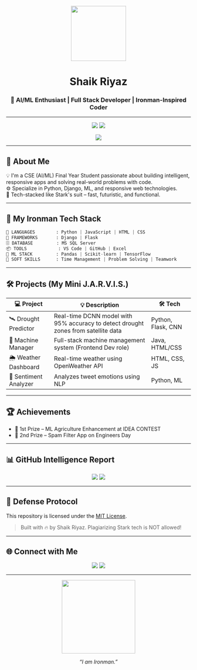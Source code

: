 
<p align="center">
  <img src="https://media.giphy.com/media/IeRdg7zdcKxeg/giphy.gif" width="150"/>
</p>

<h1 align="center"><strong>Shaik Riyaz</strong></h1>
<h3 align="center">🚀 AI/ML Enthusiast | Full Stack Developer | Ironman-Inspired Coder</h3>

---

<p align="center">
  <img src="https://img.shields.io/badge/POWERED_BY-Python,%20Django,%20ML-red?style=for-the-badge&logo=python&logoColor=white" />
  <img src="https://img.shields.io/badge/CODE_MODE-Stark-Tech-blue?style=for-the-badge&logo=github&logoColor=white" />
</p>

<p align="center">
  <img src="https://readme-typing-svg.demolab.com?font=Fira+Code&size=22&pause=1000&center=true&vCenter=true&color=00F7FF&width=435&lines=AI+Engineer+in+Progress...;Coding+Like+Tony+Stark;Crafting+Real-Time+Solutions;Always+Learning%2C+Always+Evolving" />
</p>

---

## 🧠 About Me

💡 I'm a CSE (AI/ML) Final Year Student passionate about building intelligent, responsive apps and solving real-world problems with code.  
⚙️ Specialize in Python, Django, ML, and responsive web technologies.  
🧰 Tech-stacked like Stark's suit – fast, futuristic, and functional.

---

## 🧪 My Ironman Tech Stack

```py
🧠 LANGUAGES        : Python | JavaScript | HTML | CSS
🧰 FRAMEWORKS       : Django | Flask
🗄️ DATABASE         : MS SQL Server
📦 TOOLS            : VS Code | GitHub | Excel
🧬 ML STACK         : Pandas | Scikit-learn | TensorFlow
🧠 SOFT SKILLS      : Time Management | Problem Solving | Teamwork
```

---

## 🛠️ Projects (My Mini J.A.R.V.I.S.)

| 💻 Project | 💡 Description | 🛠️ Tech |
|-----------|----------------|---------|
| 🛰️ Drought Predictor | Real-time DCNN model with 95% accuracy to detect drought zones from satellite data | Python, Flask, CNN |
| 🧾 Machine Manager | Full-stack machine management system (Frontend Dev role) | Java, HTML/CSS |
| 🌦️ Weather Dashboard | Real-time weather using OpenWeather API | HTML, CSS, JS |
| 🧠 Sentiment Analyzer | Analyzes tweet emotions using NLP | Python, ML |

---

## 🏆 Achievements

- 🥇 1st Prize – ML Agriculture Enhancement at IDEA CONTEST  
- 🥈 2nd Prize – Spam Filter App on Engineers Day  

---

## 📊 GitHub Intelligence Report

<p align="center">
  <img src="https://github-readme-stats.vercel.app/api?username=riyazshaik52&show_icons=true&theme=tokyonight" />
  <img src="https://github-readme-stats.vercel.app/api/top-langs/?username=riyazshaik52&layout=compact&theme=tokyonight" />
</p>

---

## 🔐 Defense Protocol

This repository is licensed under the [MIT License](./LICENSE).  
> Built with 🔥 by Shaik Riyaz. Plagiarizing Stark tech is NOT allowed!

---

## 🌐 Connect with Me

<p align="center">
  <a href="https://www.linkedin.com/in/riyaz52/"><img src="https://img.shields.io/badge/LinkedIn-blue?style=for-the-badge&logo=linkedin" /></a>
  <a href="https://github.com/riyazshaik52"><img src="https://img.shields.io/badge/GitHub-riyazshaik52-black?style=for-the-badge&logo=github" /></a>
</p>

---

<p align="center">
  <img src="https://media.giphy.com/media/JIX9t2j0ZTN9S/giphy.gif" width="200"/>
</p>

<p align="center"><i>“I am Ironman.”</i></p>
